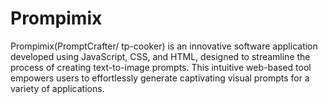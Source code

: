 # Prompimix

Prompimix(PromptCrafter/ tp-cooker) is an innovative software application developed using JavaScript, CSS, and HTML, designed to streamline the process of creating text-to-image prompts. This intuitive web-based tool empowers users to effortlessly generate captivating visual prompts for a variety of applications.

